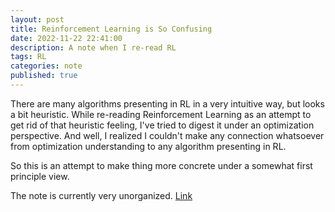 ```yaml
---
layout: post
title: Reinforcement Learning is So Confusing
date: 2022-11-22 22:41:00
description: A note when I re-read RL
tags: RL
categories: note
published: true
---
```

There are many algorithms presenting in RL in a very intuitive way, but looks a bit heuristic.
While re-reading Reinforcement Learning as an attempt to get rid of that heuristic feeling, I've tried to digest it under an optimization perspective. And well, I realized I couldn't make any connection whatsoever from optimization understanding to any algorithm presenting in RL.
 
So this is an attempt to make thing more concrete under a somewhat first principle view.

The note is currently very unorganized.
[Link]({{site.url}}/assets/latex/RL_understanding/rl_understanding.pdf)

